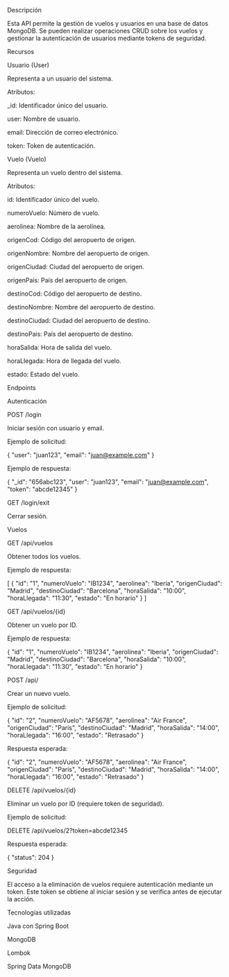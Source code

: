 Descripción

Esta API permite la gestión de vuelos y usuarios en una base de datos MongoDB. Se pueden realizar operaciones CRUD sobre los vuelos y gestionar la autenticación de usuarios mediante tokens de seguridad.

Recursos

Usuario (User)

Representa a un usuario del sistema.

Atributos:

_id: Identificador único del usuario.

user: Nombre de usuario.

email: Dirección de correo electrónico.

token: Token de autenticación.

Vuelo (Vuelo)

Representa un vuelo dentro del sistema.

Atributos:

id: Identificador único del vuelo.

numeroVuelo: Número de vuelo.

aerolinea: Nombre de la aerolínea.

origenCod: Código del aeropuerto de origen.

origenNombre: Nombre del aeropuerto de origen.

origenCiudad: Ciudad del aeropuerto de origen.

origenPais: País del aeropuerto de origen.

destinoCod: Código del aeropuerto de destino.

destinoNombre: Nombre del aeropuerto de destino.

destinoCiudad: Ciudad del aeropuerto de destino.

destinoPais: País del aeropuerto de destino.

horaSalida: Hora de salida del vuelo.

horaLlegada: Hora de llegada del vuelo.

estado: Estado del vuelo.

Endpoints

Autenticación

POST /login

Iniciar sesión con usuario y email.

Ejemplo de solicitud:

{
  "user": "juan123",
  "email": "juan@example.com"
}

Ejemplo de respuesta:

{
  "_id": "656abc123",
  "user": "juan123",
  "email": "juan@example.com",
  "token": "abcde12345"
}

GET /login/exit

Cerrar sesión.

Vuelos

GET /api/vuelos

Obtener todos los vuelos.

Ejemplo de respuesta:

[
  {
    "id": "1",
    "numeroVuelo": "IB1234",
    "aerolinea": "Iberia",
    "origenCiudad": "Madrid",
    "destinoCiudad": "Barcelona",
    "horaSalida": "10:00",
    "horaLlegada": "11:30",
    "estado": "En horario"
  }
]

GET /api/vuelos/{id}

Obtener un vuelo por ID.

Ejemplo de respuesta:

{
  "id": "1",
  "numeroVuelo": "IB1234",
  "aerolinea": "Iberia",
  "origenCiudad": "Madrid",
  "destinoCiudad": "Barcelona",
  "horaSalida": "10:00",
  "horaLlegada": "11:30",
  "estado": "En horario"
}

POST /api/

Crear un nuevo vuelo.

Ejemplo de solicitud:

{
  "id": "2",
  "numeroVuelo": "AF5678",
  "aerolinea": "Air France",
  "origenCiudad": "París",
  "destinoCiudad": "Madrid",
  "horaSalida": "14:00",
  "horaLlegada": "16:00",
  "estado": "Retrasado"
}

Respuesta esperada:

{
  "id": "2",
  "numeroVuelo": "AF5678",
  "aerolinea": "Air France",
  "origenCiudad": "París",
  "destinoCiudad": "Madrid",
  "horaSalida": "14:00",
  "horaLlegada": "16:00",
  "estado": "Retrasado"
}

DELETE /api/vuelos/{id}

Eliminar un vuelo por ID (requiere token de seguridad).

Ejemplo de solicitud:

DELETE /api/vuelos/2?token=abcde12345

Respuesta esperada:

{
  "status": 204
}

Seguridad

El acceso a la eliminación de vuelos requiere autenticación mediante un token. Este token se obtiene al iniciar sesión y se verifica antes de ejecutar la acción.

Tecnologías utilizadas

Java con Spring Boot

MongoDB

Lombok

Spring Data MongoDB

